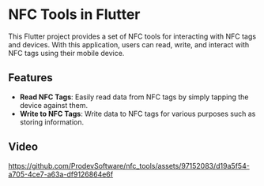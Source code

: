 # NFC Tools in Flutter

This Flutter project provides a set of NFC tools for interacting with NFC tags and devices. With this application, users can read, write, and interact with NFC tags using their mobile device.

## Features

- **Read NFC Tags**: Easily read data from NFC tags by simply tapping the device against them.
- **Write to NFC Tags**: Write data to NFC tags for various purposes such as storing information.

## Video

https://github.com/ProdevSoftware/nfc_tools/assets/97152083/d19a5f54-a705-4ce7-a63a-df9126864e6f
